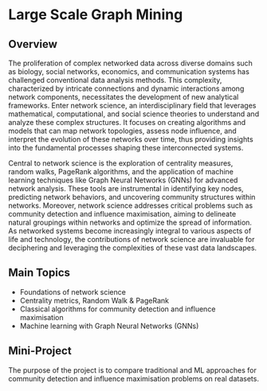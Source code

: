 # Large Scale Graph Mining

## Overview
The proliferation of complex networked data across diverse domains such as biology, social networks, economics, and communication systems has challenged conventional data analysis methods. This complexity, characterized by intricate connections and dynamic interactions among network components, necessitates the development of new analytical frameworks. Enter network science, an interdisciplinary field that leverages mathematical, computational, and social science theories to understand and analyze these complex structures. It focuses on creating algorithms and models that can map network topologies, assess node influence, and interpret the evolution of these networks over time, thus providing insights into the fundamental processes shaping these interconnected systems.

Central to network science is the exploration of centrality measures, random walks, PageRank algorithms, and the application of machine learning techniques like Graph Neural Networks (GNNs) for advanced network analysis. These tools are instrumental in identifying key nodes, predicting network behaviors, and uncovering community structures within networks. Moreover, network science addresses critical problems such as community detection and influence maximisation, aiming to delineate natural groupings within networks and optimize the spread of information. As networked systems become increasingly integral to various aspects of life and technology, the contributions of network science are invaluable for deciphering and leveraging the complexities of these vast data landscapes.

## Main Topics
- Foundations of network science
- Centrality metrics, Random Walk & PageRank
- Classical algorithms for community detection and influence maximisation
- Machine learning with Graph Neural Networks (GNNs)


## Mini-Project 
The purpose of the project is to compare traditional and ML approaches for community detection and influence maximisation problems on real datasets.
